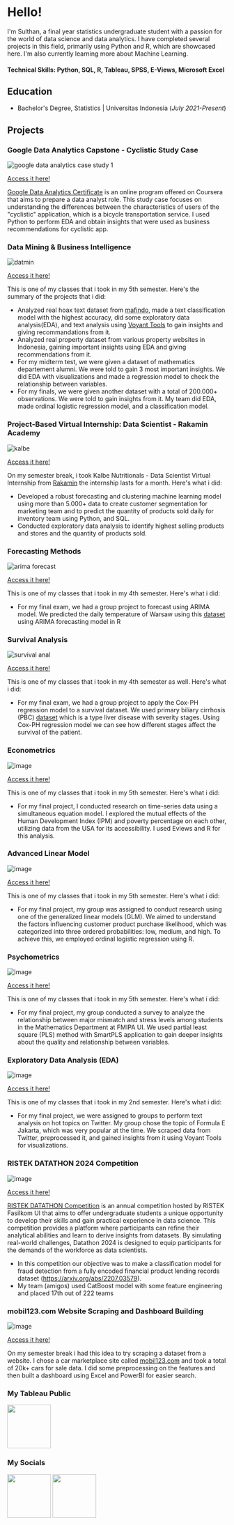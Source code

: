 # Hello!
I'm Sulthan, a final year statistics undergraduate student with a passion for the world of data science and data analytics. I have completed several projects in this field, primarily using Python and R, which are showcased here. I'm also currently learning more about Machine Learning.

#### Technical Skills: Python, SQL, R, Tableau, SPSS, E-Views, Microsoft Excel


## Education

- Bachelor's Degree, Statistics | Universitas Indonesia (_July 2021-Present_)								       		

## Projects

### Google Data Analytics Capstone - Cyclistic Study Case
![google data analytics case study 1](https://github.com/FavianSulthanW/FavianSulthanW.github.io/assets/153904968/081ea9c7-0a6e-49f7-87ac-13670ae58ea4)


[Access it here!](https://github.com/FavianSulthanW/GoogleDataAnalyticsCapstone)

[Google Data Analytics Certificate](https://www.coursera.org/professional-certificates/google-data-analytics) is an online program offered on Coursera that aims to prepare a data analyst role. This study case focuses on understanding the differences between the characteristics of users of the "cyclistic" application, which is a bicycle transportation service. I used Python to perform EDA and obtain insights that were used as business recommendations for cyclistic app.


### Data Mining & Business Intelligence
![datmin](https://github.com/FavianSulthanW/FavianSulthanW.github.io/assets/153904968/f1cb8e90-0853-422d-a3e5-db1b7658fe3c)


[Access it here!](https://github.com/FavianSulthanW/DataMining-BI)

This is one of my classes that i took in my 5th semester. Here's the summary of the projects that i did:
- Analyzed real hoax text dataset from [mafindo](https://www.mafindo.or.id/), made a text classification model with the highest accuracy, did some exploratory data analysis(EDA), and text analysis using [Voyant Tools](https://voyant-tools.org/) to gain insights and giving recommandations from it.
- Analyzed real property dataset from various property websites in Indonesia, gaining important insights using EDA and giving recommendations from it.
- For my midterm test, we were given a dataset of mathematics departement alumni. We were told to gain 3 most important insights. We did EDA with visualizations and made a regression model to check the relationship between variables.
- For my finals, we were given another dataset with a total of 200.000+ observations. We were told to gain insights from it. My team did EDA, made ordinal logistic regression model, and a classification model.


### Project-Based Virtual Internship: Data Scientist - Rakamin Academy
![kalbe](https://github.com/FavianSulthanW/FavianSulthanW.github.io/assets/153904968/2529e06e-a0a1-44c6-a973-6ecd28d89f98)


[Access it here!](https://github.com/FavianSulthanW/Virtual-Internship-Rakamin)

On my semester break, i took Kalbe Nutritionals - Data Scientist Virtual Internship from [Rakamin](https://www.rakamin.com/) the internship lasts for a month. Here's what i did:
- Developed a robust forecasting and clustering machine learning model using more than 5.000+ data
to create customer segmentation for marketing team and to predict the quantity of products sold 
daily for inventory team using Python, and SQL.
- Conducted exploratory data analysis to identify highest selling products and stores and the quantity 
of products sold.


### Forecasting Methods
![arima forecast](https://github.com/FavianSulthanW/FavianSulthanW.github.io/assets/153904968/96d63ba5-94a7-4379-b296-fa7844c9d513)


[Access it here!](https://github.com/FavianSulthanW/Metode-Peramalan)

This is one of my classes that i took in my 4th semester. Here's what i did:
- For my final exam, we had a group project to forecast using ARIMA model. We predicted the daily temperature of Warsaw using this [dataset](https://www.kaggle.com/datasets/mateuszk013/warsaw-daily-weather) using ARIMA forecasting model in R


### Survival Analysis
![survival anal](https://github.com/FavianSulthanW/FavianSulthanW.github.io/assets/153904968/b7a4cd37-3c68-4700-bde2-102a9bf36c52)


[Access it here!](https://github.com/FavianSulthanW/Model-Survival)

This is one of my classes that i took in my 4th semester as well. Here's what i did:
- For my final exam, we had a group project to apply the Cox-PH regression model to a survival dataset. We used primary biliary cirrhosis (PBC) [dataset](https://pmagunia.com/dataset/r-dataset-package-survival-pbc) which is a type liver disease with severity stages. Using Cox-PH regression model we can see how different stages affect the survival of the patient.


### Econometrics

![image](https://github.com/FavianSulthanW/FavianSulthanW.github.io/assets/153904968/bdcd400c-a750-4456-bed0-0680f4fb689b)



[Access it here!](https://github.com/FavianSulthanW/Econometrics)

This is one of my classes that i took in my 5th semester. Here's what i did:
- For my final project, I conducted research on time-series data using a simultaneous equation model. I explored the mutual effects of the Human Development Index (IPM) and poverty percentage on each other, utilizing data from the USA for its accessibility. I used Eviews and R for this analysis.


### Advanced Linear Model

![image](https://github.com/FavianSulthanW/FavianSulthanW.github.io/assets/153904968/1810242b-7128-4103-ae93-398299baa014)




[Access it here!](https://github.com/FavianSulthanW/Advanced-Linear-Model)

This is one of my classes that i took in my 5th semester. Here's what i did:
- For my final project, my group was assigned to conduct research using one of the generalized linear models (GLM). We aimed to understand the factors influencing customer product purchase likelihood, which was categorized into three ordered probabilities: low, medium, and high. To achieve this, we employed ordinal logistic regression using R.



### Psychometrics

![image](https://github.com/FavianSulthanW/FavianSulthanW.github.io/assets/153904968/6d341104-2750-4efa-a2f7-cf8b07ff994f)




[Access it here!](https://github.com/FavianSulthanW/Psychometrics)

This is one of my classes that i took in my 5th semester. Here's what i did:
- For my final project, my group conducted a survey to analyze the relationship between major mismatch and stress levels among students in the Mathematics Department at FMIPA UI. We used partial least square (PLS) method with SmartPLS application to gain deeper insights about the quality and relationship between variables.

  

### Exploratory Data Analysis (EDA)
![image](https://github.com/user-attachments/assets/368c05dc-36b0-4445-9eaf-0b7d185b2372)

[Access it here!](https://github.com/FavianSulthanW/EDA)

This is one of my classes that i took in my 2nd semester. Here's what i did:
- For my final project, we were assigned to groups to perform text analysis on hot topics on Twitter. My group chose the topic of Formula E Jakarta, which was very popular at the time. We scraped data from Twitter, preprocessed it, and gained insights from it using Voyant Tools for visualizations.



### RISTEK DATATHON 2024 Competition
![image](https://github.com/user-attachments/assets/78f50d17-5f84-43ef-be51-8b11e536bc4a)

[Access it here!](https://github.com/FavianSulthanW/DATATHON24)

[RISTEK DATATHON Competition](https://event.ristek.cs.ui.ac.id/datathon) is an annual competition hosted by RISTEK Fasilkom UI that aims to offer undergraduate students a unique opportunity to develop their skills and gain practical experience in data science. This competition provides a platform where participants can refine their analytical abilities and learn to derive insights from datasets. By simulating real-world challenges, Datathon 2024 is designed to equip participants for the demands of the workforce as data scientists.
- In this competition our objective was to make a classification model for fraud detection from a fully encoded financial product lending records dataset (https://arxiv.org/abs/2207.03579).
- My team (amigos) used CatBoost model with some feature engineering and placed 17th out of 222 teams


### mobil123.com Website Scraping and Dashboard Building
![image](https://github.com/user-attachments/assets/02f44f9b-ec31-43a5-9989-618a5ce55d52)


[Access it here!](https://github.com/FavianSulthanW/mobil123.com-Dashboard)

On my semester break i had this idea to try scraping a dataset from a website. I chose a car marketplace site called [mobil123.com](https://www.mobil123.com/) and took a total of 20k+ cars for sale data. I did some preprocessing on the features and then built a dashboard using Excel and PowerBI for easier search.

### My Tableau Public

[<img src="https://github.com/FavianSulthanW/FavianSulthanW.github.io/assets/153904968/34e6fa48-fc63-4ac5-9a6d-c78ea870f4e0" width="100" height="100">](https://public.tableau.com/app/profile/favian.sulthan.wafi)

### My Socials
[<img src="https://github.com/FavianSulthanW/FavianSulthanW.github.io/assets/153904968/df907c7f-3f18-40b0-b284-a310d1b4028f" width="100" height="100">](https://www.linkedin.com/in/faviansulthanwafi/)  [<img src="https://github.com/FavianSulthanW/FavianSulthanW.github.io/assets/153904968/4d933db7-eb62-40c0-bebe-738422564710" width="100" height="100">](https://www.instagram.com/faviansulthan/)
